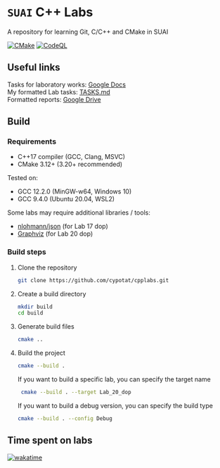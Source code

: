 # `SUAI` C++ Labs

A repository for learning Git, C/C++ and CMake in SUAI

[![CMake](https://github.com/cyberpotat42/SUAI-Labs/actions/workflows/cmake.yml/badge.svg)](https://github.com/cyberpotat42/SUAI-Labs/actions/workflows/cmake.yml)
[![CodeQL](https://github.com/cyberpotat42/SUAI-Labs/actions/workflows/codeql.yml/badge.svg)](https://github.com/cyberpotat42/SUAI-Labs/actions/workflows/codeql.yml)

## Useful links

Tasks for laboratory works: [Google Docs](https://docs.google.com/document/d/1xrpJrEPfF8pt5H5FsIfXumKFvwkoEy_wYpgZskR7_lA/)  
My formatted Lab tasks: [TASKS.md](TASKS.md)  
Formatted reports: [Google Drive](https://drive.google.com/drive/folders/1gj9lEsKWZlvJXa8zt8tXn1vKMhPW0Kju)

## Build

### Requirements

- C++17 compiler (GCC, Clang, MSVC)
- CMake 3.12+ (3.20+ recommended)

Tested on:

- GCC 12.2.0 (MinGW-w64, Windows 10)
- GCC 9.4.0 (Ubuntu 20.04, WSL2)

Some labs may require additional libraries / tools:

- [nlohmann/json](https://github.com/nlohmann/json) (for Lab 17 dop)
- [Graphviz](https://graphviz.org/) (for Lab 20 dop)

### Build steps

1. Clone the repository

   ```bash
   git clone https://github.com/cypotat/cpplabs.git
   ```

2. Create a build directory

   ```bash
   mkdir build
   cd build
   ```

3. Generate build files

   ```bash
   cmake ..
   ```

4. Build the project

   ```bash
   cmake --build .
   ```

   If you want to build a specific lab, you can specify the target name

   ```bash
    cmake --build . --target Lab_20_dop
   ```

   If you want to build a debug version, you can specify the build type

   ```bash
   cmake --build . --config Debug
   ```

## Time spent on labs

[![wakatime](https://wakatime.com/badge/user/44ab2413-c50e-4335-a9cd-7990b8ed9c8b/project/40f4ff13-1639-42ba-a9dd-a503aca9302c.svg)](https://wakatime.com/@CyberPotat42)
